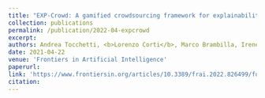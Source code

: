 ```yaml
---
title: "EXP-Crowd: A gamified crowdsourcing framework for explainability"
collection: publications
permalink: /publication/2022-04-expcrowd
excerpt: 
authors: Andrea Tocchetti, <b>Lorenzo Corti</b>, Marco Brambilla, Irene Celino
date: 2021-04-22
venue: 'Frontiers in Artificial Intelligence'
paperurl: 
link: 'https://www.frontiersin.org/articles/10.3389/frai.2022.826499/full'
citation: 
---
```

